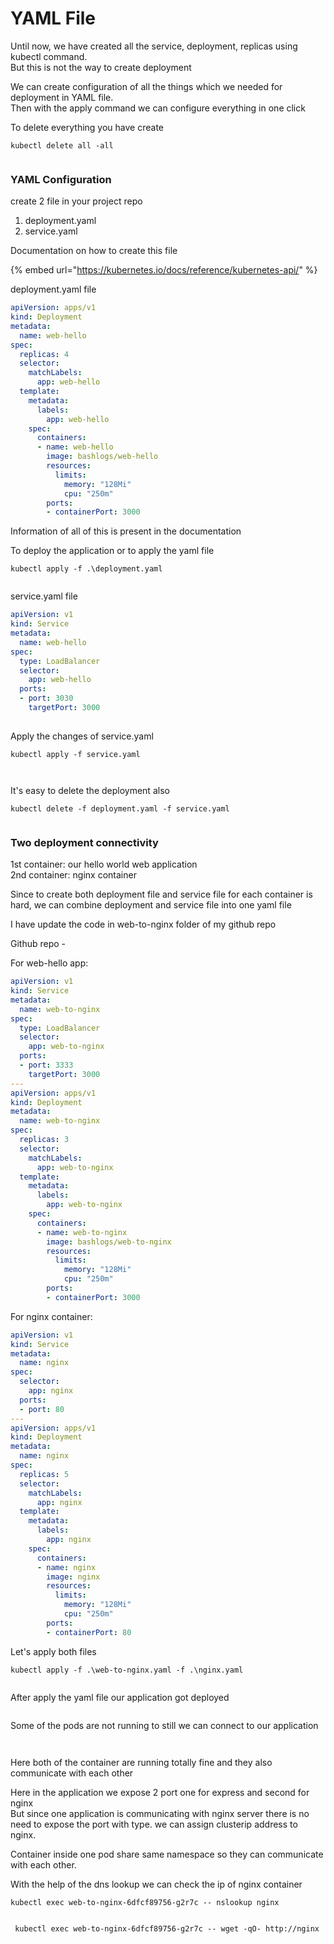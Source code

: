 # YAML File

Until now, we have created all the service, deployment, replicas using kubectl command.\
But this is not the way to create deployment

We can create configuration of all the things which we needed for deployment in YAML file.\
Then with the apply command we can configure everything in one click



To delete everything you have create

```
kubectl delete all -all
```

<figure><img src="../.gitbook/assets/image (35).png" alt=""><figcaption></figcaption></figure>

### YAML Configuration

create 2 file in your project repo

1. deployment.yaml
2. service.yaml

Documentation on how to create this file

{% embed url="https://kubernetes.io/docs/reference/kubernetes-api/" %}

deployment.yaml file

```yaml
apiVersion: apps/v1
kind: Deployment
metadata:
  name: web-hello
spec:
  replicas: 4
  selector:
    matchLabels:
      app: web-hello
  template:
    metadata:
      labels:
        app: web-hello
    spec:
      containers:
      - name: web-hello
        image: bashlogs/web-hello
        resources:
          limits:
            memory: "128Mi"
            cpu: "250m"
        ports:
        - containerPort: 3000
```

Information of all of this is present in the documentation

To deploy the application or to apply the yaml file

```
kubectl apply -f .\deployment.yaml
```

<figure><img src="../.gitbook/assets/image (36).png" alt=""><figcaption></figcaption></figure>

service.yaml file

```yaml
apiVersion: v1
kind: Service
metadata:
  name: web-hello
spec:
  type: LoadBalancer
  selector:
    app: web-hello
  ports:
  - port: 3030
    targetPort: 3000
  
```

Apply the changes of service.yaml

```
kubectl apply -f service.yaml
```

<figure><img src="../.gitbook/assets/image (37).png" alt=""><figcaption></figcaption></figure>

<figure><img src="../.gitbook/assets/image (38).png" alt=""><figcaption></figcaption></figure>

It's easy to delete the deployment also

```
kubectl delete -f deployment.yaml -f service.yaml
```

<figure><img src="../.gitbook/assets/image (39).png" alt=""><figcaption></figcaption></figure>

### Two deployment connectivity

1st container: our hello world web application\
2nd container: nginx container

Since to create both deployment file and service file for each container is hard, we can combine deployment and service file into one yaml file

I have update the code in web-to-nginx folder of my github repo

Github repo -&#x20;

For web-hello app:

```yaml
apiVersion: v1
kind: Service
metadata:
  name: web-to-nginx
spec:
  type: LoadBalancer
  selector:
    app: web-to-nginx
  ports:
  - port: 3333
    targetPort: 3000
---
apiVersion: apps/v1
kind: Deployment
metadata:
  name: web-to-nginx
spec:
  replicas: 3
  selector:
    matchLabels:
      app: web-to-nginx
  template:
    metadata:
      labels:
        app: web-to-nginx
    spec:
      containers:
      - name: web-to-nginx
        image: bashlogs/web-to-nginx
        resources:
          limits:
            memory: "128Mi"
            cpu: "250m"
        ports:
        - containerPort: 3000

```

For nginx container:

```yaml
apiVersion: v1
kind: Service
metadata:
  name: nginx
spec:
  selector:
    app: nginx
  ports:
  - port: 80
---
apiVersion: apps/v1
kind: Deployment
metadata:
  name: nginx
spec:
  replicas: 5
  selector:
    matchLabels:
      app: nginx
  template:
    metadata:
      labels:
        app: nginx
    spec:
      containers:
      - name: nginx
        image: nginx
        resources:
          limits:
            memory: "128Mi"
            cpu: "250m"
        ports:
        - containerPort: 80

```

Let's apply both files

```
kubectl apply -f .\web-to-nginx.yaml -f .\nginx.yaml
```

<figure><img src="../.gitbook/assets/image (40).png" alt=""><figcaption></figcaption></figure>

After apply the yaml file our application got deployed

<figure><img src="../.gitbook/assets/image (41).png" alt=""><figcaption></figcaption></figure>

Some of the pods are not running to still we can connect to our application

<figure><img src="../.gitbook/assets/image (42).png" alt=""><figcaption></figcaption></figure>

<figure><img src="../.gitbook/assets/image (43).png" alt=""><figcaption></figcaption></figure>



Here both of the container are running totally fine and they also communicate with each other

Here in the application we expose 2 port one for express and second for nginx\
But since one application is communicating with nginx server there is no need to expose the port with type. we can assign clusterip address to nginx.

Container inside one pod share same namespace so they can communicate with each other.

With the help of the dns lookup we can check the ip of nginx container

```
kubectl exec web-to-nginx-6dfcf89756-g2r7c -- nslookup nginx
```

<figure><img src="../.gitbook/assets/image (44).png" alt=""><figcaption></figcaption></figure>

```
 kubectl exec web-to-nginx-6dfcf89756-g2r7c -- wget -qO- http://nginx
```

<figure><img src="../.gitbook/assets/image (45).png" alt=""><figcaption></figcaption></figure>



